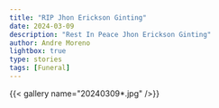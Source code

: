 ```yaml
---
title: "RIP Jhon Erickson Ginting"
date: 2024-03-09
description: "Rest In Peace Jhon Erickson Ginting"
author: Andre Moreno
lightbox: true
type: stories
tags: [Funeral]
---
```


{{< gallery name="20240309*.jpg" />}}

